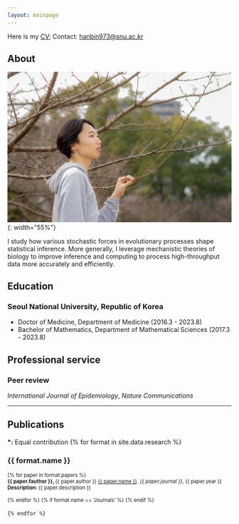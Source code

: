 ```yaml
---
layout: mainpage
---
```


Here is my [CV](CV_LeeH.pdf); Contact: <hanbin973@snu.ac.kr>

## About 
![](profile.jpg){: width="55%"}

I study how various stochastic forces in evolutionary processes shape statistical inference.
More generally, I leverage mechanistic theories of biology to improve inference and computing to process high-throughput data more accurately and efficiently.



## Education
### Seoul National University, Republic of Korea
- Doctor of Medicine, Department of Medicine (2016.3 - 2023.8)
- Bachelor of Mathematics, Department of Mathematical Sciences (2017.3 - 2023.8)

## Professional service
### Peer review
_International Journal of Epidemiology_,
_Nature Communications_

---

## Publications

<ul style='list-style: none; padding: 0px;'>
    <b>*:</b> Equal contribution
	{% for format in site.data.research %}
		<li>
			<h3 class='pub-format'> {{ format.name }} </h3>
			<div class='pubbox-out'>
				<div class='pubbox-in'>
					<ul style='list-style: none; padding: 0px; font-size: 0.8em;'>
						{% for paper in format.papers %}
							<li>
								<b>
								{{ paper.fauthor }}, 
								</b>
								{{ paper.author }} 
								<a href='{{ paper.doi }}'>{{ paper.name }}</a>. 
								<i>{{ paper.journal }}</i>,
								{{ paper.year }}<br>
								<b>
								Description:
								</b>
								{{ paper.description }}
								<br>
								<br>
							</li>
						{% endfor %}
						{% if format.name == 'Journals' %}
						{% endif %}
					</ul>
				</div>
			</div>
		</li>
		
	{% endfor %}
</ul>

